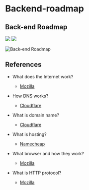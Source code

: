 # Backend-roadmap

## Back-end Roadmap 

[![](https://img.shields.io/badge/-Download%20PDF%20-0a0a0a.svg?style=flat&colorA=0a0a0a)](https://gum.co/backend-roadmap) [![](https://img.shields.io/badge/-Shareable%20Link%20-0a0a0a.svg?style=flat&colorA=0a0a0a)](https://roadmap.sh/backend)

![Back-end Roadmap](https://github.com/phanhuyanh/developer-roadmap/blob/master/img/backend.png?year-2021-2)

## References

- What does the Internet work?
  - [Mozilla](https://developer.mozilla.org/en-US/docs/Learn/Common_questions/How_does_the_Internet_work)
  
- How DNS works?
  - [Cloudflare](https://www.cloudflare.com/learning/dns/what-is-dns/)
  
- What is domain name?
  - [Cloudflare](https://www.cloudflare.com/learning/dns/glossary/what-is-a-domain-name/)

- What is hosting?
  - [Namecheap](https://www.namecheap.com/hosting/what-is-web-hosting-definition/)

- What browser and how they work?
  - [Mozilla](https://www.mozilla.org/en-US/firefox/browsers/what-is-a-browser/)

- What is HTTP protocol?
  - [Mozilla](https://developer.mozilla.org/en-US/docs/Web/HTTP/Overview)
